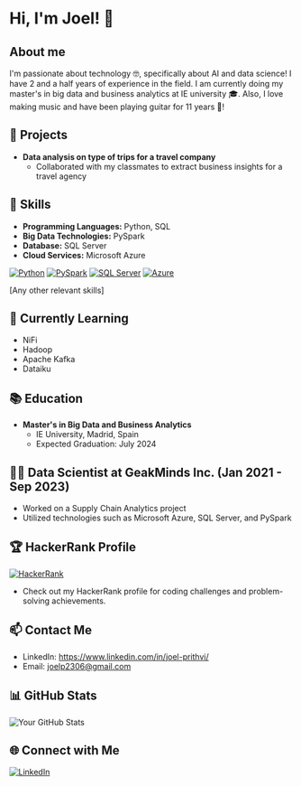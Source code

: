 # Hi, I'm Joel! 👋

## About me
I'm passionate about technology 🤓, specifically about AI and data science! I have 2 and a half years of experience in the field. I am currently doing my master's in big data and business analytics at IE university 🎓. Also, I love making music and have been playing guitar for 11 years 🎸!

## 📝 Projects
- **Data analysis on type of trips for a travel company**
  - Collaborated with my classmates to extract business insights for a travel agency

## 🚀 Skills
- **Programming Languages:** Python, SQL
- **Big Data Technologies:** PySpark
- **Database:** SQL Server
- **Cloud Services:** Microsoft Azure

[![Python](https://img.shields.io/badge/Python-3776AB?style=for-the-badge&logo=python&logoColor=white)](https://www.python.org/)
[![PySpark](https://img.shields.io/badge/PySpark-E25A1C?style=for-the-badge&logo=apache-spark&logoColor=white)](https://spark.apache.org/)
[![SQL Server](https://img.shields.io/badge/SQL%20Server-CC2927?style=for-the-badge&logo=microsoft-sql-server&logoColor=white)](https://www.microsoft.com/en-us/sql-server)
[![Azure](https://img.shields.io/badge/Microsoft%20Azure-0089D6?style=for-the-badge&logo=microsoft-azure&logoColor=white)](https://azure.microsoft.com/)

[Any other relevant skills]

## 🌱 Currently Learning
- NiFi
- Hadoop
- Apache Kafka
- Dataiku

## 📚 Education
- **Master's in Big Data and Business Analytics**
  - IE University, Madrid, Spain
  - Expected Graduation: July 2024

## 👨‍💻 Data Scientist at GeakMinds Inc. (Jan 2021 - Sep 2023)
- Worked on a Supply Chain Analytics project
- Utilized technologies such as Microsoft Azure, SQL Server, and PySpark

## 🏆 HackerRank Profile
[![HackerRank](https://img.shields.io/badge/HackerRank-2EC866?style=for-the-badge&logo=hackerrank&logoColor=white)](https://www.hackerrank.com/profile/joelp2306)
- Check out my HackerRank profile for coding challenges and problem-solving achievements.

## 📫 Contact Me
- LinkedIn: https://www.linkedin.com/in/joel-prithvi/
- Email: joelp2306@gmail.com

## 📊 GitHub Stats
![Your GitHub Stats](https://github-readme-stats.vercel.app/api?username=YourUsername&show_icons=true&hide=contribs,prs&theme=radical)

## 🌐 Connect with Me
[![LinkedIn](https://img.shields.io/badge/LinkedIn-YourLinkedIn-blue)](https://www.linkedin.com/in/joel-prithvi/)

